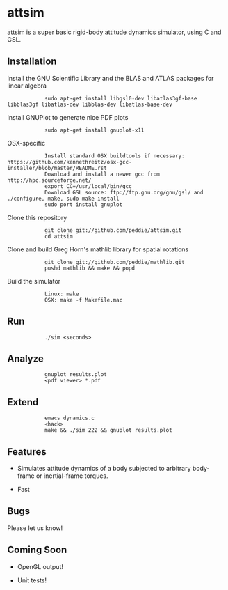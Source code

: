 attsim
===========

attsim is a super basic rigid-body attitude dynamics simulator, using
C and GSL.  

Installation
-------------

Install the GNU Scientific Library and the BLAS and ATLAS packages for
linear algebra

                sudo apt-get install libgsl0-dev libatlas3gf-base libblas3gf libatlas-dev libblas-dev libatlas-base-dev

Install GNUPlot to generate nice PDF plots

                sudo apt-get install gnuplot-x11

OSX-specific
                
                Install standard OSX buildtools if necessary: https://github.com/kennethreitz/osx-gcc-installer/blob/master/README.rst
                Download and install a newer gcc from http://hpc.sourceforge.net/
                export CC=/usr/local/bin/gcc
                Download GSL source: ftp://ftp.gnu.org/gnu/gsl/ and ./configure, make, sudo make install
                sudo port install gnuplot


Clone this repository

                git clone git://github.com/peddie/attsim.git
                cd attsim

Clone and build Greg Horn's mathlib library for spatial rotations

                git clone git://github.com/peddie/mathlib.git
                pushd mathlib && make && popd

Build the simulator

                Linux: make
                OSX: make -f Makefile.mac 
Run
-----------

                ./sim <seconds>

Analyze
-----------

                gnuplot results.plot
                <pdf viewer> *.pdf

Extend
-----------

                emacs dynamics.c
                <hack>
                make && ./sim 222 && gnuplot results.plot

Features
-----------

-    Simulates attitude dynamics of a body subjected to arbitrary
     body-frame or inertial-frame torques.

-    Fast

Bugs
-----------

Please let us know!

Coming Soon
-----------

-    OpenGL output!

-    Unit tests!

